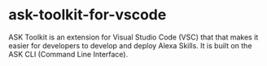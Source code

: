 # ask-toolkit-for-vscode
ASK Toolkit is an extension for Visual Studio Code (VSC) that that makes it easier for developers to develop and deploy Alexa Skills. It is built on the ASK CLI (Command Line Interface).

